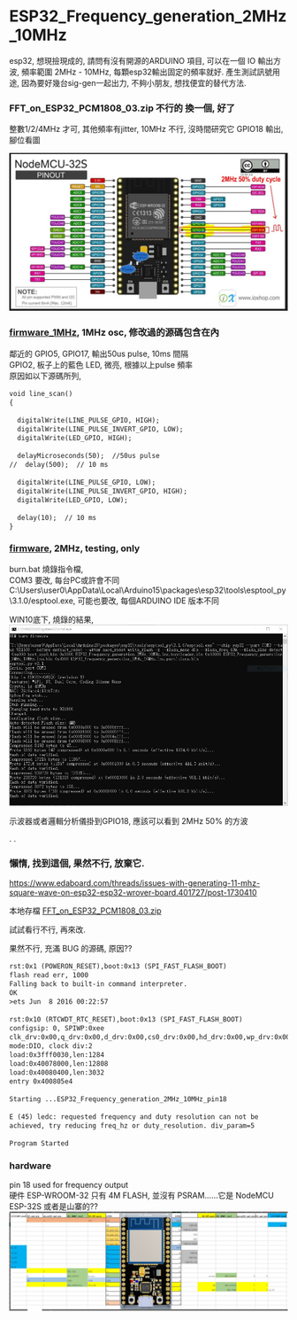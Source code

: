 # ESP32_Frequency_generation_2MHz_10MHz  
esp32, 想現撿現成的, 請問有沒有開源的ARDUINO 項目, 可以在一個 IO 輸出方波, 頻率範圍 2MHz - 10MHz, 每顆esp32輸出固定的頻率就好. 產生測試訊號用途, 因為要好幾台sig-gen一起出力, 不夠小朋友, 想找便宜的替代方法.  

### FFT_on_ESP32_PCM1808_03.zip 不行的 換一個, 好了  
整數1/2/4MHz 才可, 其他頻率有jitter, 10MHz 不行, 沒時間研究它
GPIO18 輸出, 腳位看圖

![osc_output_GPIO18.JPG](osc_output_GPIO18.JPG)  


### [firmware_1MHz](firmware_1MHz), 1MHz osc, 修改過的源碼包含在內 
鄰近的 GPIO5, GPIO17, 輸出50us pulse, 10ms 間隔  
GPIO2, 板子上的藍色 LED, 微亮, 根據以上pulse 頻率  
原因如以下源碼所列,
```
void line_scan()
{

  digitalWrite(LINE_PULSE_GPIO, HIGH);
  digitalWrite(LINE_PULSE_INVERT_GPIO, LOW);
  digitalWrite(LED_GPIO, HIGH);

  delayMicroseconds(50);  //50us pulse
//  delay(500);  // 10 ms
  
  digitalWrite(LINE_PULSE_GPIO, LOW);
  digitalWrite(LINE_PULSE_INVERT_GPIO, HIGH);
  digitalWrite(LED_GPIO, LOW);

  delay(10);  // 10 ms
}

```


### [firmware](firmware), 2MHz, testing, only  
burn.bat 燒錄指令檔,  
COM3 要改, 每台PC或許會不同  
C:\Users\user0\AppData\Local\Arduino15\packages\esp32\tools\esptool_py\3.1.0/esptool.exe, 可能也要改, 每個ARDUINO IDE 版本不同  

WIN10底下, 燒錄的結果,  
![firmware/burn_firmware_ok.JPG](firmware/burn_firmware_ok.JPG)  

示波器或者邏輯分析儀掛到GPIO18, 應該可以看到 2MHz 50% 的方波   


.
.




### 懶惰, 找到這個, 果然不行, 放棄它.
https://www.edaboard.com/threads/issues-with-generating-11-mhz-square-wave-on-esp32-esp32-wrover-board.401727/post-1730410   
  
本地存檔 [FFT_on_ESP32_PCM1808_03.zip](FFT_on_ESP32_PCM1808_03.zip)  

試試看行不行, 再來改.  

果然不行, 充滿 BUG 的源碼, 原因??
```
rst:0x1 (POWERON_RESET),boot:0x13 (SPI_FAST_FLASH_BOOT)
flash read err, 1000
Falling back to built-in command interpreter.
OK
>ets Jun  8 2016 00:22:57

rst:0x10 (RTCWDT_RTC_RESET),boot:0x13 (SPI_FAST_FLASH_BOOT)
configsip: 0, SPIWP:0xee
clk_drv:0x00,q_drv:0x00,d_drv:0x00,cs0_drv:0x00,hd_drv:0x00,wp_drv:0x00
mode:DIO, clock div:2
load:0x3fff0030,len:1284
load:0x40078000,len:12808
load:0x40080400,len:3032
entry 0x400805e4

Starting ...ESP32_Frequency_generation_2MHz_10MHz_pin18

E (45) ledc: requested frequency and duty resolution can not be achieved, try reducing freq_hz or duty_resolution. div_param=5

Program Started

```


### hardware  
pin 18 used for frequency output  
硬件 ESP-WROOM-32 只有 4M FLASH, 並沒有 PSRAM……它是 NodeMCU ESP-32S 或者是山寨的??  
![nodemcu_esp32-s_corrected_pin_lcd.jpg](nodemcu_esp32-s_corrected_pin_lcd.jpg)  
